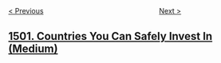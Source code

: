<!--|This file generated by command(leetcode description); DO NOT EDIT.    |-->
<!--+----------------------------------------------------------------------+-->
<!--|@author    openset <openset.wang@gmail.com>                           |-->
<!--|@link      https://github.com/openset                                 |-->
<!--|@home      https://github.com/openset/leetcode                        |-->
<!--+----------------------------------------------------------------------+-->

[< Previous](../design-a-file-sharing-system "Design a File Sharing System")
　　　　　　　　　　　　　　　　
[Next >](../can-make-arithmetic-progression-from-sequence "Can Make Arithmetic Progression From Sequence")

## [1501. Countries You Can Safely Invest In (Medium)](https://leetcode.com/problems/countries-you-can-safely-invest-in "可以放心投资的国家")


